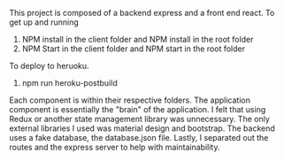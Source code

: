 This project is composed of a backend express and a front end react. 
To get up and running 
1. NPM install in the client folder and NPM install in the root folder 
2. NPM Start in the client folder and NPM start in the root folder 

To deploy to heruoku. 
1. npm run heroku-postbuild


Each component is within their respective folders. The application component is essentially the "brain" of the application.  I felt that using Redux or another state management library was unnecessary. The only external libraries I used was material design and bootstrap. The backend uses a fake database,  the database.json file. Lastly, I separated out the routes and the express server to help with maintainability. 
